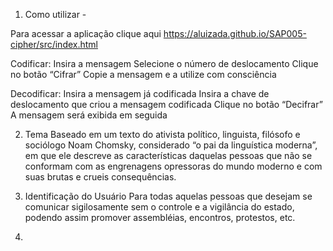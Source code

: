 1. Como utilizar - 

Para acessar a aplicação clique aqui https://aluizada.github.io/SAP005-cipher/src/index.html

Codificar:
Insira a mensagem
Selecione o número de deslocamento
Clique no botão “Cifrar”
Copie a mensagem e a utilize com consciência

Decodificar:
Insira a mensagem já codificada
Insira a chave de deslocamento que criou a mensagem codificada
Clique no botão “Decifrar”
A mensagem será exibida em seguida


2. Tema
Baseado em um texto do ativista político, linguista, filósofo e sociólogo Noam Chomsky, considerado “o pai da linguística moderna”, em que ele descreve as características daquelas pessoas que não se conformam com as engrenagens opressoras do mundo moderno e com suas brutas e crueis consequências. 

3. Identificação do Usuário
Para todas aquelas pessoas que desejam se comunicar sigilosamente sem o controle e a vigilância do estado, podendo assim promover assembléias, encontros, protestos, etc.

4. 


